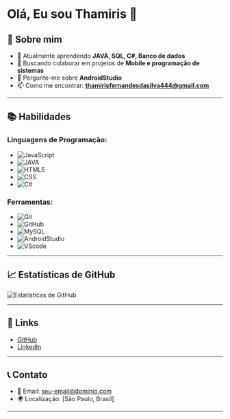 # Olá, Eu sou Thamiris 👋

## 🚀 Sobre mim

- 🌱 Atualmente aprendendo **JAVA, SQL, C#, Banco de dados**
- 👯 Buscando colaborar em projetos de **Mobile e programação de sistemas**
- 💬 Pergunte-me sobre **AndroidStudio**
- 📫 Como me encontrar: **thamirisfernandesdasilva444@gmail.com**

---

## 📚 Habilidades

### Linguagens de Programação:

- ![JavaScript](https://img.shields.io/badge/-JavaScript-333333?style=flat&logo=javascript)
- ![JAVA](https://img.shields.io/badge/-Python-333333?style=flat&logo=java)
- ![HTML5](https://img.shields.io/badge/-HTML5-333333?style=flat&logo=html5)
- ![CSS](https://img.shields.io/badge/-CSS3-333333?style=flat&logo=css)
- ![C#](https://img.shields.io/badge/-CSS3-333333?style=flat&logo=c#)
  
### Ferramentas:

- ![Git](https://img.shields.io/badge/-Git-333333?style=flat&logo=git)
- ![GitHub](https://img.shields.io/badge/-GitHub-333333?style=flat&logo=github)
- ![MySQL](https://img.shields.io/badge/-Node.js-333333?style=flat&logo=mysql)
- ![AndroidStudio](https://img.shields.io/badge/-Docker-333333?style=flat&logo=androidstudio)
- ![VScode](https://img.shields.io/badge/-Docker-333333?style=flat&logo=visualstudiocode)

---

## 📈 Estatísticas de GitHub

![Estatísticas de GitHub](https://github-readme-stats.vercel.app/api?username=thamirisfs&show_icons=true&theme=radical)

---

## 🔗 Links

- [GitHub](https://github.com/thamirisfs)
- [LinkedIn](https://www.linkedin.com/in/thamiris-fernandes)
---

## 📞 Contato

- 📧 Email: [seu-email@dominio.com](thamirisfernandesdasilva444@gmail.com)
- 🌍 Localização: [São Paulo, Brasil]

---

